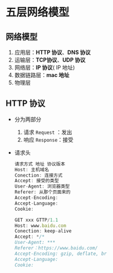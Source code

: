 # 五层网络模型

## 网络模型

1. 应用层：**HTTP 协议**、**DNS 协议**
2. 运输层：**TCP协议**、**UDP 协议**
3. 网络层：**IP 协议**( IP 地址)
4. 数据链路层：**mac 地址**
5. 物理层

## HTTP 协议

+ 分为两部分
  1. 请求 `Request` ：发出
  2. 响应 `Response`：接受

+ 请求头

  ```js
  请求方式 地址 协议版本
  Host: 主机域名
  Conection: 连接方式
  Accept: 接受的类型
  User-Agent: 浏览器类型
  Referer: 从那个页面来的
  Accept-Encoding:
  Accept-Language:
  Cookie:
  ```

  ```js
  GET xxx GTTP/1.1
  Host: www.baidu.com
  Conection: keep-alive
  Accept: */*
  User-Agent: ***
  Referer：https://www.baidu.com/
  Accept-Encoding: gzip, deflate, br
  Accept-Language:
  Cookie:
  ```
